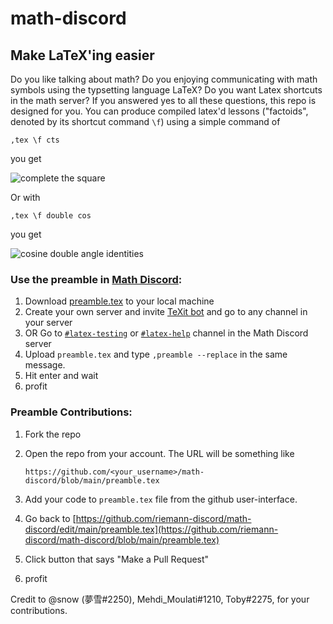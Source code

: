 # math-discord

## Make LaTeX'ing easier
Do you like talking about math? Do you enjoying communicating with math symbols using the typsetting language LaTeX? Do you want Latex shortcuts in the math server? If you answered yes to all these questions, this repo is designed for you. You can produce compiled latex'd lessons ("factoids", denoted by its shortcut command `\f`) using a simple command of 

`,tex \f cts`

you get

![complete the square](https://raw.githubusercontent.com/riemann-discord/math-discord/main/img/cts.png)

Or with 

`,tex \f double cos`

you get

![cosine double angle identities](https://raw.githubusercontent.com/riemann-discord/math-discord/main/img/double-cos.png)

### Use the preamble in [Math Discord](https://discord.gg/math):
1. Download [preamble.tex](https://github.com/riemann-discord/math-discord/blob/main/preamble.tex) to your local machine
2. Create your own server and invite [TeXit bot](https://top.gg/bot/510789298321096704) and go to any channel in your server
3. OR Go to [`#latex-testing`](https://discord.com/channels/268882317391429632/844681108473118750) or [`#latex-help`](https://discord.com/channels/268882317391429632/840667252793802752) channel in the Math Discord server
4. Upload `preamble.tex` and type `,preamble --replace` in the same message.
5. Hit enter and wait
6. profit

### Preamble Contributions:
1. Fork the repo
2. Open the repo from your account. The URL will be something like

    `https://github.com/<your_username>/math-discord/blob/main/preamble.tex`

3. Add your code to `preamble.tex` file from the github user-interface.
4. Go back to 
    [https://github.com/riemann-discord/math-discord/edit/main/preamble.tex](https://github.com/riemann-discord/math-discord/blob/main/preamble.tex)
5. Click button that says "Make a Pull Request"
6. profit

Credit to
@snow (夢雪#2250), Mehdi_Moulati#1210, Toby#2275, 
for your contributions.
